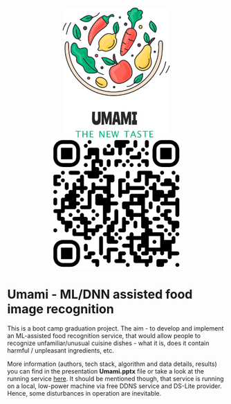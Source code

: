 <p align="center">
<img src="./images/Umami_logo_vertical.png" height=300 alt="This is the place where project logo should've being..."/><img src="./images/qrcode_https_goracij_duckdns_org_8501_rounded.png" height=300 alt="This is the place where QR Code should've being..."/>
</p>

# Umami - ML/DNN assisted food image recognition

This is a boot camp graduation project. The aim - to develop and implement an ML-assisted food recognition service, that would allow people to recognize unfamiliar/unusual cuisine dishes - what it is, does it contain harmful / unpleasant ingredients, etc. 

More information (authors, tech stack, algorithm and data details, results) you can find in the presentation **Umami.pptx** file or take a look at the running service [here](https://goracij.duckdns.org:8501/). It should be mentioned though, that service is running on a local, low-power machine via free DDNS service and DS-Lite provider. Hence, some disturbances in operation are inevitable.
